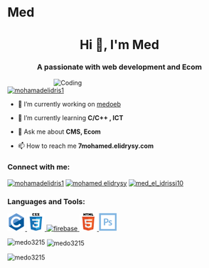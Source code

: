 # Med
<h1 align="center">Hi 👋, I'm Med</h1>
<h3 align="center">A passionate with web development and Ecom</h3>
<img align="right" alt="Coding" width="400" src="https://cdn.dribbble.com/users/1059583/screenshots/4171367/coding-freak.gif">

<p align="left"> <a href="https://twitter.com/mohamadelidris1" target="blank"><img src="https://img.shields.io/twitter/follow/mohamadelidris1?logo=twitter&style=for-the-badge" alt="mohamadelidris1" /></a> </p>

- 🔭 I’m currently working on [medoeb](https://medoeb.com/)

- 🌱 I’m currently learning **C/C++ , ICT**

- 💬 Ask me about **CMS, Ecom**

- 📫 How to reach me **7mohamed.elidrysy.com**

<h3 align="left">Connect with me:</h3>
<p align="left">
<a href="https://twitter.com/mohamadelidris1" target="blank"><img align="center" src="https://raw.githubusercontent.com/rahuldkjain/github-profile-readme-generator/master/src/images/icons/Social/twitter.svg" alt="mohamadelidris1" height="30" width="40" /></a>
<a href="https://linkedin.com/in/mohamed elidrysy" target="blank"><img align="center" src="https://raw.githubusercontent.com/rahuldkjain/github-profile-readme-generator/master/src/images/icons/Social/linked-in-alt.svg" alt="mohamed elidrysy" height="30" width="40" /></a>
<a href="https://instagram.com/med_el_idrissi10" target="blank"><img align="center" src="https://raw.githubusercontent.com/rahuldkjain/github-profile-readme-generator/master/src/images/icons/Social/instagram.svg" alt="med_el_idrissi10" height="30" width="40" /></a>
</p>

<h3 align="left">Languages and Tools:</h3>
<p align="left"> <a href="https://www.cprogramming.com/" target="_blank" rel="noreferrer"> <img src="https://raw.githubusercontent.com/devicons/devicon/master/icons/c/c-original.svg" alt="c" width="40" height="40"/> </a> <a href="https://www.w3schools.com/css/" target="_blank" rel="noreferrer"> <img src="https://raw.githubusercontent.com/devicons/devicon/master/icons/css3/css3-original-wordmark.svg" alt="css3" width="40" height="40"/> </a> <a href="https://firebase.google.com/" target="_blank" rel="noreferrer"> <img src="https://www.vectorlogo.zone/logos/firebase/firebase-icon.svg" alt="firebase" width="40" height="40"/> </a> <a href="https://www.w3.org/html/" target="_blank" rel="noreferrer"> <img src="https://raw.githubusercontent.com/devicons/devicon/master/icons/html5/html5-original-wordmark.svg" alt="html5" width="40" height="40"/> </a> <a href="https://www.photoshop.com/en" target="_blank" rel="noreferrer"> <img src="https://raw.githubusercontent.com/devicons/devicon/master/icons/photoshop/photoshop-line.svg" alt="photoshop" width="40" height="40"/> </a> </p>

<p><img align="left" src="https://github-readme-stats.vercel.app/api/top-langs?username=medo3215&show_icons=true&locale=en&layout=compact" alt="medo3215" /></p>

<p>&nbsp;<img align="center" src="https://github-readme-stats.vercel.app/api?username=medo3215&show_icons=true&locale=en" alt="medo3215" /></p>

<p><img align="center" src="https://github-readme-streak-stats.herokuapp.com/?user=medo3215&" alt="medo3215" /></p>
